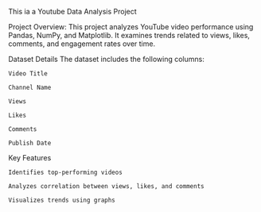 This ia a Youtube Data Analysis Project 

Project Overview:
    This project analyzes YouTube video performance using Pandas, NumPy, and Matplotlib. It examines trends related to views, likes, comments, and engagement rates over time.

Dataset Details
The dataset includes the following columns:

    Video Title

    Channel Name

    Views

    Likes

    Comments

    Publish Date


Key Features

    Identifies top-performing videos

    Analyzes correlation between views, likes, and comments

    Visualizes trends using graphs
